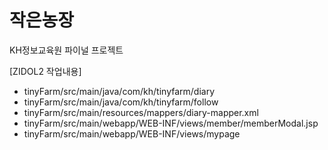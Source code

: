 # 작은농장  
KH정보교육원 파이널 프로젝트

[ZIDOL2 작업내용]
- tinyFarm/src/main/java/com/kh/tinyfarm/diary
- tinyFarm/src/main/java/com/kh/tinyfarm/follow
- tinyFarm/src/main/resources/mappers/diary-mapper.xml
- tinyFarm/src/main/webapp/WEB-INF/views/member/memberModal.jsp
- tinyFarm/src/main/webapp/WEB-INF/views/mypage
